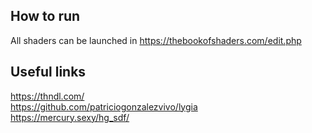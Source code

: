 ## How to run
All shaders can be launched in https://thebookofshaders.com/edit.php

## Useful links<br>
https://thndl.com/<br>
https://github.com/patriciogonzalezvivo/lygia<br>
https://mercury.sexy/hg_sdf/<br>

